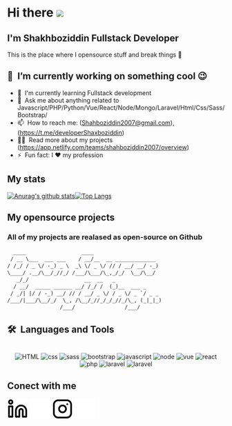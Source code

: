 # Hi there <a href="https://www.gautamkrishnar.com/"><img src="https://media.giphy.com/media/hvRJCLFzcasrR4ia7z/giphy.gif" width="25px"></a>
## I'm Shakhboziddin Fullstack Developer
This is the place where I opensource stuff and break things :rofl:

## 🔭 &nbsp;I’m currently working on something cool :wink:
- 🌱 &nbsp;I'm currently learning Fullstack development
- 💬 &nbsp;Ask me about anything related to Javascript/PHP/Python/Vue/React/Node/Mongo/Laravel/Html/Css/Sass/Bootstrap/
- 📫 &nbsp;How to reach me: (Shahboziddin2007@gmail.com),(https://t.me/developerShaxboziddin) 
- 👨‍💻 &nbsp;Read more about my projects (https://app.netlify.com/teams/shahboziddin2007/overview)
- ⚡ &nbsp;Fun fact: I :heart: my profession


## My stats
[![Anurag's github stats](https://github-readme-stats.vercel.app/api?username=Shahboziddin2007&layout=compact&langs_count=7&theme=dark)](https://github.com/anuraghazra/github-readme-stats)[![Top Langs](https://github-readme-stats.vercel.app/api/top-langs/?username=Shahboziddin2007&layout=compact&langs_count=7&theme=dark)](https://github.com/anuraghazra/github-readme-stats)

## My opensource projects
### All of my projects are realased as open-source on Github
```
  ____                  ____                      
 / __ \___  ___ ___    / __/__  __ _____________  
/ /_/ / _ \/ -_) _ \  _\ \/ _ \/ // / __/ __/ -_)   
\____/ .__/\__/_//_/ /___/\___/\_,_/_/  \__/\__/    
   _/_/                  __  __   _                
  / __/  _____ ______ __/ /_/ /  (_)__  ___ _      
 / _/| |/ / -_) __/ // / __/ _ \/ / _ \/ _ `/ _ _  
/___/|___/\__/_/  \_, /\__/_//_/_/_//_/\_, (_|_|_)  
                 /___/                /___/        
```
 ## <b>🛠️&nbsp;&nbsp;Languages&nbsp;and&nbsp;Tools</b>
  <br/>
  <div style="display: inline_block" align="center">
  <img alt="HTML" height="70" width="70" src="https://cdn.jsdelivr.net/gh/devicons/devicon/icons/html5/html5-original.svg">
  <img alt="css" height="70" width="70" src="https://cutewallpaper.org/24/css-logo-png/css3-logo-vector-svg-icon-small-css-logo-pngcss3-icon-free-transparent-png-images-pngaaacom.png">
  <img alt="sass" height="70" width="70" src="https://e7.pngegg.com/pngimages/72/936/png-clipart-sass-cascading-style-sheets-preprocessor-less-postcss-meng-miscellaneous-text-thumbnail.png">
  <img alt="bootstrap" height="70" width="70" src="https://icons.getbootstrap.com/assets/img/icons-hero.png">
  <img alt="javascript" height="70" width="70" src="https://upload.wikimedia.org/wikipedia/commons/thumb/9/99/Unofficial_JavaScript_logo_2.svg/1024px-Unofficial_JavaScript_logo_2.svg.png">
  <img alt="node" height="70" width="90" src="https://icon-library.com/images/node-icon/node-icon-21.jpg">
  <img alt="vue" height="70" width="70" src="https://iconape.com/wp-content/files/ny/112469/svg/vue-9.svg">
  <img alt="react" height="70" width="70" src="https://www.pinclipart.com/picdir/middle/207-2071102_es7-snippets-react-native-icon-png-clipart.png">
  <img alt="php" height="70" width="70" src="https://mpng.subpng.com/20180503/iwq/kisspng-php-computer-icons-mysql-media-logo-5aeb92a1bb9dc8.6244609315253879377685.jpg">
  <img alt="laravel" height="70" width="70" src="https://e7.pngegg.com/pngimages/719/649/png-clipart-laravel-software-framework-web-framework-php-zend-framework-framework-icon-angle-text-thumbnail.png">
   <img alt="laravel" height="70" width="70" src="http://cdn.onlinewebfonts.com/svg/img_255394.png">
</div>

## Conect with me
[![website](./img/linkedin-light.svg)](https://linkedin.com/in/shaxboziddin-shaxobiddinov-338a26230#gh-light-mode-only)
[![website](./img/linkedin-dark.svg)](https://linkedin.com/in/shaxboziddin-shaxobiddinov-338a26230#gh-dark-mode-only)
[![website](./img/instagram-light.svg)](https://www.instagram.com/shakhboziddin_dev#gh-light-mode-only)
[![website](./img/instagram-dark.svg)](https://www.instagram.com/shakhboziddin_dev#gh-dark-mode-only)
&nbsp;&nbsp;
##
